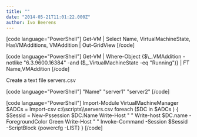 ```yaml
---
title: ""
date: "2014-05-21T11:01:22.000Z"
author: Ivo Beerens
---
```


\[code language="PowerShell"\] Get-VM | Select Name, VirtualMachineState, HasVMAdditions, VMAddition | Out-GridView \[/code\]

\[code language="PowerShell"\] Get-VM | Where-Object {$\_.VMAddition -notlike "6.3.9600.16384" -and ($\_.VirtualMachineState -eq "Running")} | FT Name,VMAddition \[/code\]

Create a text file servers.csv

\[code language="PowerShell"\] "Name" "server1" "server2" \[/code\]

\[code language="PowerShell"\] Import-Module VirtualMachineManager $ADCs = Import-csv c:\\scripts\\servers.csv foreach ($DC in $ADCs ) { $Sessid = New-Pssession $DC.Name Write-Host " " Write-host $DC.name -ForegroundColor Green Write-Host " " Invoke-Command -Session $Sessid -ScriptBlock {powercfg -LIST} } \[/code\]



